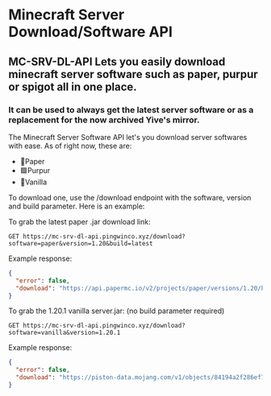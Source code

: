# Minecraft Server Download/Software API

## MC-SRV-DL-API Lets you easily download minecraft server software such as paper, purpur or spigot all in one place.

### It can be used to always get the latest server software or as a replacement for the now archived Yive's mirror.

The Minecraft Server Software API let's you download server softwares with ease. As of right now, these are:

- 📜Paper
- 🟪Purpur
- 🎉Vanilla

To download one, use the /download endpoint with the software, version and build parameter. Here is an example:

To grab the latest paper .jar download link:

`
GET https://mc-srv-dl-api.pingwinco.xyz/download?software=paper&version=1.20&build=latest
`

Example response:

```json
{
  "error": false,
  "download": "https://api.papermc.io/v2/projects/paper/versions/1.20/builds/17/downloads/paper-1.20-17.jar"
}
```

To grab the 1.20.1 vanilla server.jar: (no build parameter required)

`
GET https://mc-srv-dl-api.pingwinco.xyz/download?software=vanilla&version=1.20.1
`

Example response:

```json
{
  "error": false,
  "download": "https://piston-data.mojang.com/v1/objects/84194a2f286ef7c14ed7ce0090dba59902951553/server.jar"
}
```
